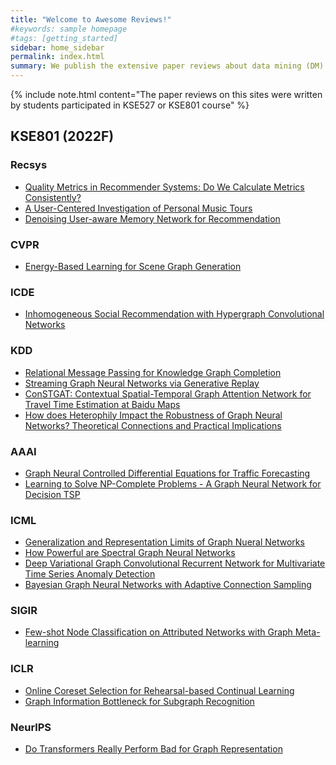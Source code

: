 ```yaml
---
title: "Welcome to Awesome Reviews!"
#keywords: sample homepage
#tags: [getting_started]
sidebar: home_sidebar
permalink: index.html
summary: We publish the extensive paper reviews about data mining (DM) and artificial intelligence (AI) to provide high quality reviews for deep-learning beginners.
---
```


{% include note.html content="The paper reviews on this sites were written by students participated in KSE527 or KSE801 course" %}

## KSE801 (2022F)

### Recsys
- [Quality Metrics in Recommender Systems: Do We Calculate Metrics Consistently?](/_posts/KSE801/2022-09-28-Quality_Metrics_in_Recommender_Systems_Do_We_Calculate_Metrics_Consistently.md.md)   
- [A User-Centered Investigation of Personal Music Tours](/_posts/KSE801/2022-09-28-A_User_Centered_Investigation_of_Personal_Music_Tours.md)
- [Denoising User-aware Memory Network for Recommendation](/_posts/KSE801/2022-09-28-Denoising_User_aware_Memory_Network_for_Recommendation.md)

### CVPR

- [Energy-Based Learning for Scene Graph Generation](/_posts/KSE801/2022-09-28-Energy_Based_Learning_for_Scene_Graph_Generation.md)

### ICDE

- [Inhomogeneous Social Recommendation with Hypergraph Convolutional Networks](/_posts/KSE801/2022-09-28-Inhomogeneous_Social_Recommendation_with_Hypergraph_Convolutional_Networks.md)

### KDD

- [Relational Message Passing for Knowledge Graph Completion](/_posts/KSE801/2022-09-28-Relational_Message_Passing_for_Knowledge_Graph_Completion.md)
- [Streaming Graph Neural Networks via Generative Replay](/_posts/KSE801/2022-09-28-Streaming_Graph_Neural_Networks_via_Generative_Replay.md)
- [ConSTGAT: Contextual Spatial-Temporal Graph Attention Network for Travel Time Estimation at Baidu Maps](/_posts/KSE801/2022-09-28-Streaming_Graph_Neural_Networks_via_Generative_Replay.md)
- [How does Heterophily Impact the Robustness of Graph Neural Networks? Theoretical Connections and Practical Implications](/_posts/KSE801/2022-09-28-How_does_Heterophily_Impact_the_Robustness_of_Graph_Neural_Networks_Theoretical_Connections_and_Practical_Implications.md)

### AAAI

- [Graph Neural Controlled Differential Equations for Traffic Forecasting](/_posts/KSE801/2022-09-28-Graph_Neural_Controlled_Differential_Equations_for_Traffic_Forecasting.md)
- [Learning to Solve NP-Complete Problems - A Graph Neural Network for Decision TSP](/_posts/KSE801/2022-09-28-Learning_to_Solve_NP_Complete_Problems_A_Graph_Neural_Network_for_Decision_TSP.md)
 
### ICML

- [Generalization and Representation Limits of Graph Nueral Networks](/_posts/KSE801/2022-09-28-Generalization_and_Representation_Limits_of_Graph_Nueral_Networks.md)
- [How Powerful are Spectral Graph Neural Networks](/_posts/KSE801/2022-09-28-How_Powerful_are_Spectral_Graph_Neural_Networks.md)
- [Deep Variational Graph Convolutional Recurrent Network for Multivariate Time Series Anomaly Detection](/_posts/KSE801/2022-09-28-Deep_Variational_Graph_Convolutional_Recurrent_Network_for_Multivariate_Time_Series_Anomaly_Detection.html.md)
- [Bayesian Graph Neural Networks with Adaptive Connection Sampling](/_posts/KSE801/2022-09-28-Bayesian_Graph_Neural_Networks_with_Adaptive_Connection_Sampling.md)

### SIGIR 

- [Few-shot Node Classification on Attributed Networks with Graph Meta-learning](/_posts/KSE801/2022-09-28-Few_shot_Node_Classification_on_Attributed_Networks_with_Graph_Meta_learning.md)​

### ICLR

- [Online Coreset Selection for Rehearsal-based Continual Learning](/_posts/KSE801/2022-09-28-Online_Coreset_Selection_for_Rehearsal_based_Continual_Learning.md)
- [Graph Information Bottleneck for Subgraph Recognition](/_posts/KSE801/2022-09-28-Graph_Information_Bottleneck_for_Subgraph_Recognition.md)

### NeurlPS

- [Do Transformers Really Perform Bad for Graph Representation](/_posts/KSE801/2022-09-28-Do_Transformers_Really_Perform_Bad_for_Graph_Representation.md)